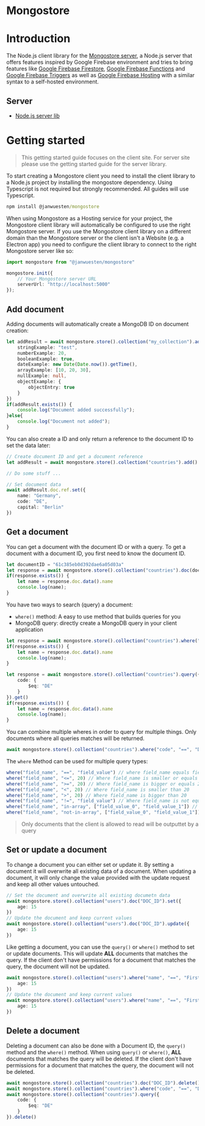 # Mongostore

# Introduction
The Node.js client library for the [Mongostore server](https://github.com/janwuesten/Mongostore-Server), a Node.js server that offers features inspired by Google Firebase environment and tries to bring features like [Google Firebase Firestore](https://firebase.google.com/docs/firestore), [Google Firebase Functions](https://firebase.google.com/docs/functions) and [Google Firebase Triggers](https://firebase.google.com/docs/functions/firestore-events) as well as [Google Firebase Hosting](https://firebase.google.com/docs/hosting) with a similar syntax to a self-hosted environment.

## Server
- [Node.js server lib](https://github.com/janwuesten/Mongostore-Server)

# Getting started
> This getting started guide focuses on the client site. For server site please use the getting started guide for the server library.

To start creating a Mongostore client you need to install the client library to a Node.js project by installing the mongostore dependency. Using Typescript is not required but strongly recommended. All guides will use Typescript.

```cmd
npm install @janwuesten/mongostore
```

When using Mongostore as a Hosting service for your project, the Mongostore client library will automatically be configured to use the right Mongostore server. If you use the Mongostore client library on a different domain than the Mongostore server or the client isn't a Website (e.g. a Electron app) you need to configure the client library to connect to the right Mongostore server like so:

```ts
import mongostore from "@janwuesten/mongostore"

mongostore.init({
    // Your Mongostore server URL
    serverUrl: "http://localhost:5000"
});
```

## Add document
Adding documents will automatically create a MongoDB ID on document creation:

```ts
let addResult = await mongostore.store().collection("my_collection").add({
    stringExample: "test",
    numberExample: 20,
    booleanExample: true,
    dateExample: new Date(Date.now()).getTime(),
    arrayExample: [10, 20, 30],
    nullExample: null,
    objectExample: {
        objectEntry: true
    }
})
if(addResult.exists()) {
    console.log("Document added successfully");
}else{
    console.log("Document not added");
}
```

You can also create a ID and only return a reference to the document ID to set the data later:
```ts
// Create document ID and get a document reference
let addResult = await mongostore.store().collection("countries").add()

// Do some stuff ...

// Set document data
await addResult.doc.ref.set({
    name: "Germany",
    code: "DE",
    capital: "Berlin"
})
```

## Get a document
You can get a document with the document ID or with a query. To get a document with a document ID, you first need to know the document ID.

```ts
let documentID = "61c385eb0d392dae6a05d03a"
let response = await mongostore.store().collection("countries").doc(documentID).get()
if(response.exists()) {
    let name = response.doc.data().name
    console.log(name);
}
```
You have two ways to search (query) a document:
- `where()` method: A easy to use method that builds queries for you
- MongoDB query: directly create a MongoDB query in your client application

```ts
let response = await mongostore.store().collection("countries").where("code", "==", "DE").get()
if(response.exists()) {
    let name = response.doc.data().name
    console.log(name);
}
```
```ts
let response = await mongostore.store().collection("countries").query({
    code: {
        $eq: "DE"
    }
}).get()
if(response.exists()) {
    let name = response.doc.data().name
    console.log(name);
}
```

You can combine multiple wheres in order to query for multiple things. Only documents where all queries matches will be returned.
```ts
await mongostore.store().collection("countries").where("code", "==", "DE").where("capital", "==", "Berlin").get()
```

The `where` Method can be used for multiple query types:
```ts
where("field_name", "==", "field_value") // where field_name equals field_value
where("field_name", "<=", 20) // Where field_name is smaller or equals 20
where("field_name", ">=", 20) // Where field_name is bigger or equals 20
where("field_name", "<", 20) // Where field_name is smaller than 20
where("field_name", ">", 20) // Where field_name is bigger than 20
where("field_name", "!=", "field_value") // Where field_name is not equals field_value
where("field_name", "in-array", ["field_value_0", "field_value_1"]) // Where  field_name matches any value given in the array
where("field_name", "not-in-array", ["field_value_0", "field_value_1"]) // Where  field_name matches none value given in the array
```

> Only documents that the client is allowed to read will be outputtet by a query

## Set or update a document
To change a document you can either set or update it.
By setting a document it will overwrite all existing data of a document. When updating a document, it will only change the value provided with the update request and keep all other values untouched.

```ts
// Set the document and overwrite all existing documetn data
await mongostore.store().collection("users").doc("DOC_ID").set({
    age: 15
})
// Update the document and keep current values
await mongostore.store().collection("users").doc("DOC_ID").update({
    age: 15
})
```

Like getting a document, you can use the `query()` or `where()` method to set or update documents. This will update __ALL__ documents that matches the query. If the client don't have permissions for a document that matches the query, the document will not be updated.
```ts
await mongostore.store().collection("users").where("name", "==", "First name").where("family_name", "==", "Last name").set({
    age: 15
})
// Update the document and keep current values
await mongostore.store().collection("users").where("name", "==", "First name").where("family_name", "==", "Last name").update({
    age: 15
})
```

## Delete a document

Deleting a document can also be done with a Document ID, the `query()` method and the `where()` method. When using `query()` or `where()`, __ALL__ documents that matches the query will be deleted. If the client don't have permissions for a document that matches the query, the document will not be deleted.
```ts
await mongostore.store().collection("countries").doc("DOC_ID").delete()
await mongostore.store().collection("countries").where("code", "==", "DE").delete()
await mongostore.store().collection("countries").query({
    code: {
        $eq: "DE"
    }
}).delete()

```